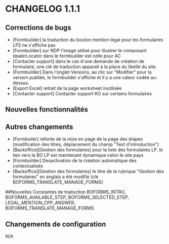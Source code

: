 # CHANGELOG 1.1.1


## Corrections de bugs
- [Formbuilder] la traduction du bouton mention legal pour les formulaires LP2 ne s'affiche pas
- [Formbuilder] sur NDP l'image utilisé pour illustrer le composant dealerLocator dans le formbuilder est celle pour AC
- [Contacter support] dans le cas d'une demande de création de formulaire, une clé de traduction apparaît à la place du libellé du site.
- [Formbuilder] Dans l'onglet Versions, au clic sur "Modifier" pour la version publiée, le formbuilder s'affiche et il y a une valeur codée au-dessus. 
- [Export Excel] retrait de la page worksheet inutilisée
- [Contacter support] Contacter support KO sur certains formulaires

## Nouvelles fonctionnalités


## Autres changements
- [Formbuiler] refonte de la mise en page de la page des étapes (modification des titres, déplacement du champ "Text d'introduction")
- [Backoffice][Gestion des formulaires] pour la liste des formulaires LP, le lien vers le BO LP est maintenant dynamique celon le site pays
- [Formbuilder] Desactivation de la création automatique des contextualisés
- [Backoffice][Gestion des formulaires] le titre de la rubrique "Gestion des formulaires" en anglais a été modifié (clé BOFORMS_TRANSLATE_MANAGE_FORMS)

##Nouvelles Constantes de traduction
BOFORMS_INTRO, BOFORMS_AVAILABLE_STEP, BOFORMS_SELECTED_STEP, LEGAL_MENTION_CPP_ANSWER, BOFORMS_TRANSLATE_MANAGE_FORMS

## Changements de configuration
N/A

